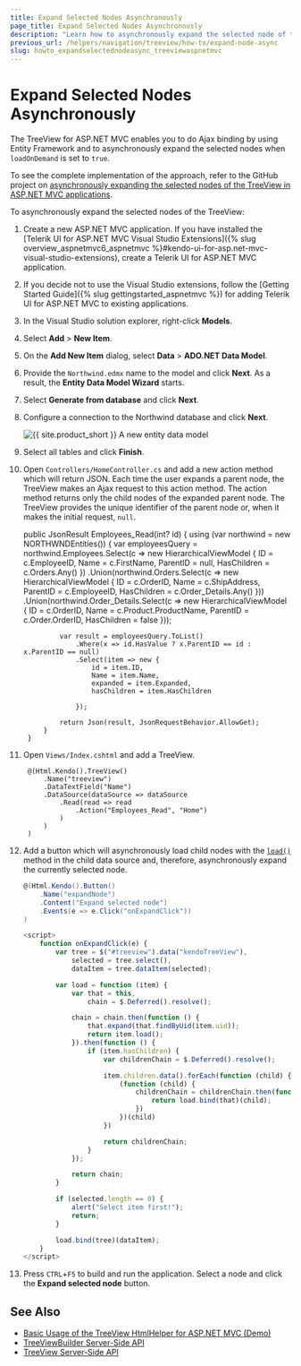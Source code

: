```yaml
---
title: Expand Selected Nodes Asynchronously
page_title: Expand Selected Nodes Asynchronously
description: "Learn how to asynchronously expand the selected node of the Kendo UI TreeView in ASP.NET MVC."
previous_url: /helpers/navigation/treeview/how-to/expand-node-async
slug: howto_expandselectednodeasync_treeviewaspnetmvc
---
```


# Expand Selected Nodes Asynchronously

The TreeView for ASP.NET MVC enables you to do Ajax binding by using Entity Framework and to asynchronously expand the selected nodes when `loadOnDemand` is set to `true`.

To see the complete implementation of the approach, refer to the GitHub project on [asynchronously expanding the selected nodes of the TreeView in ASP.NET MVC applications](https://github.com/telerik/ui-for-aspnet-mvc-examples/tree/master/treeview/ExpandSelectedItemAsync).

To asynchronously expand the selected nodes of the TreeView:

1. Create a new ASP.NET MVC application. If you have installed the [Telerik UI for ASP.NET MVC Visual Studio Extensions]({% slug overview_aspnetmvc6_aspnetmvc %}#kendo-ui-for-asp.net-mvc-visual-studio-extensions), create a Telerik UI for ASP.NET MVC application.
1. If you decide not to use the Visual Studio extensions, follow the [Getting Started Guide]({% slug gettingstarted_aspnetmvc %}) for adding Telerik UI for ASP.NET MVC to existing applications.
1. In the Visual Studio solution explorer, right-click **Models**.
1. Select **Add** > **New Item**.
1. On the **Add New Item** dialog, select **Data** > **ADO.NET Data Model**.
1. Provide the `Northwind.edmx` name to the model and click **Next**. As a result, the **Entity Data Model Wizard** starts.
1. Select **Generate from database** and click **Next**.
1. Configure a connection to the Northwind database and click **Next**.

    ![{{ site.product_short }} A new entity data model](../images/tree-entity-data-model.png)

1. Select all tables and click **Finish**.
1. Open `Controllers/HomeController.cs` and add a new action method which will return JSON. Each time the user expands a parent node, the TreeView makes an Ajax request to this action method. The action method returns only the child nodes of the expanded parent node. The TreeView provides the unique identifier of the parent node or, when it makes the initial request, `null`.

      public JsonResult Employees_Read(int? id)
        {
            using (var northwind = new NORTHWNDEntities())
            {
                var employeesQuery = northwind.Employees.Select(c => new HierarchicalViewModel
                {
                    ID = c.EmployeeID,
                    Name = c.FirstName,
                    ParentID = null,
                    HasChildren = c.Orders.Any()
                })
                .Union(northwind.Orders.Select(c => new HierarchicalViewModel
                {
                    ID = c.OrderID,
                    Name = c.ShipAddress,
                    ParentID = c.EmployeeID,
                    HasChildren = c.Order_Details.Any()
                }))
                .Union(northwind.Order_Details.Select(c => new HierarchicalViewModel
                {
                    ID = c.OrderID,
                    Name = c.Product.ProductName,
                    ParentID = c.Order.OrderID,
                    HasChildren = false
                }));

                var result = employeesQuery.ToList()
                    .Where(x => id.HasValue ? x.ParentID == id : x.ParentID == null)
                    .Select(item => new {
                        id = item.ID,
                        Name = item.Name,
                        expanded = item.Expanded,
                        hasChildren = item.HasChildren

                    });

                return Json(result, JsonRequestBehavior.AllowGet);
            }
        }

1. Open `Views/Index.cshtml` and add a TreeView.

        @(Html.Kendo().TreeView()
            .Name("treeview")
            .DataTextField("Name")
            .DataSource(dataSource => dataSource
                .Read(read => read
                    .Action("Employees_Read", "Home")
                )
            )
        )

1. Add a button which will asynchronously load child nodes with the [`load()`](https://docs.telerik.com/kendo-ui/api/javascript/data/node/methods/load) method in the child data source and, therefore, asynchronously expand the currently selected node.

    ```cs
    @(Html.Kendo().Button()
        .Name("expandNode")
        .Content("Expand selected node")
        .Events(e => e.Click("onExpandClick"))
    )
    ```
    ```js
    <script>
        function onExpandClick(e) {
            var tree = $("#treeview").data("kendoTreeView"),
                selected = tree.select(),
                dataItem = tree.dataItem(selected);

            var load = function (item) {
                var that = this,
                    chain = $.Deferred().resolve();

                chain = chain.then(function () {
                    that.expand(that.findByUid(item.uid));
                    return item.load();
                }).then(function () {
                    if (item.hasChildren) {
                        var childrenChain = $.Deferred().resolve();

                        item.children.data().forEach(function (child) {
                            (function (child) {
                                childrenChain = childrenChain.then(function () {
                                    return load.bind(that)(child);
                                })
                            })(child)
                        })

                        return childrenChain;
                    }
                });

                return chain;
            }

            if (selected.length == 0) {
                alert("Select item first!");
                return;
            }

            load.bind(tree)(dataItem);
        }
    </script>
    ```

1. Press `CTRL`+`F5` to build and run the application. Select a node and click the **Expand selected node** button.

## See Also

* [Basic Usage of the TreeView HtmlHelper for ASP.NET MVC (Demo)](https://demos.telerik.com/aspnet-mvc/treeview/index)
* [TreeViewBuilder Server-Side API](https://docs.telerik.com/aspnet-mvc/api/kendo.mvc.ui.fluent/treeviewbuilder)
* [TreeView Server-Side API](/api/treeview)
